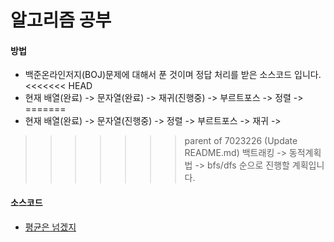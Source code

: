 # 알고리즘 공부
#### 방법
   - 백준온라인저지(BOJ)문제에 대해서 푼 것이며 정답 처리를 받은 소스코드 입니다.
<<<<<<< HEAD
   - 현재 배열(완료) -> 문자열(완료) -> 재귀(진행중) -> 부르트포스 -> 정렬 -> 
=======
   - 현재 배열(완료) -> 문자열(진행중) -> 정렬 -> 부르트포스 -> 재귀 -> 
>>>>>>> parent of 7023226 (Update README.md)
     백트래킹 -> 동적계획법 -> bfs/dfs 순으로 진행할 계획입니다.

#### 소스코드
  * [평균은 넘겠지](/arraystudy/AboveAverage.java)
